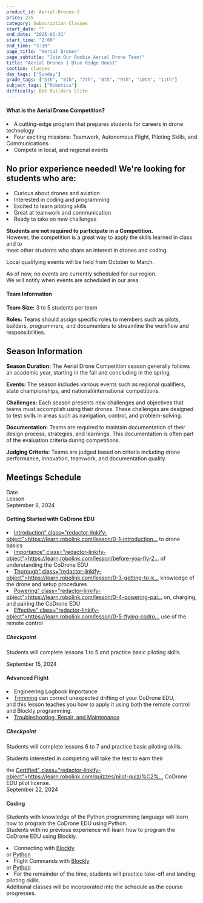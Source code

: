 ```yaml
---
product_id: Aerial-Drones-2
price: 235
category: Subscription Classes
start_date: ""
end_date: "2025-03-31"
start_time: "2:00"
end_time: "3:30"
page_title: "Aerial Drones"
page_subtitle: "Join Our Rookie Aerial Drone Team!"
title: "Aerial Drones | Blue Ridge Boost"
section: classes
day_tags: ["Sunday"]
grade_tags: ["5th", "6th", "7th", "8th", "9th", "10th", "11th"]
subject_tags: ["Robotics"]
difficulty: Bot Builders Elite
---
```

<div><div><h4>What is the Aerial Drone Competition?</h4></div><div>    <ul></div><div>      <li>A cutting-edge program that prepares students for careers in drone technology</li></div><div>      <li>Four exciting missions: Teamwork, Autonomous Flight, Piloting Skills, and Communications</li></div><div>      <li>Compete in local, and regional events</li></div><div>    </ul></div>
<div>    <h2>No prior experience needed! We're looking for students who are:</h2></div><div>    <ul></div><div>      <li>Curious about drones and aviation</li></div><div>      <li>Interested in coding and programming</li></div><div>      <li>Excited to learn piloting skills</li></div><div>      <li>Great at teamwork and communication</li></div><div>      <li>Ready to take on new challenges</li></div><div>    </ul></div>
<div><p></div><div><b>Students are not required to participate in a Competition. </b></div><div>However, the competition is a great way to apply the skills learned in class and to </div><div>meet other students who share an interest in drones and coding.</p></div>
<div><p>Local qualifying events will be held from October to March. </div><div>  As of now, no events are currently scheduled for our region.</div><div>  We will notify when events are scheduled in our area.</div><div></p></div>
<div><h4>Team Information</h2></div><div><p><strong>Team Size:</strong> 3 to 5 students per team</p></div><div><p><strong>Roles:</strong> Teams should assign specific roles to members such as pilots, builders, programmers, and documenters to streamline the workflow and responsibilities.</p></div>
<div><h2>Season Information</h2></div><div><p><strong>Season Duration:</strong> The Aerial Drone Competition season generally follows an academic year, starting in the fall and concluding in the spring.</p></div><div><p><strong>Events:</strong> The season includes various events such as regional qualifiers, state championships, and national/international competitions.</p></div><div><p><strong>Challenges:</strong> Each season presents new challenges and objectives that teams must accomplish using their drones. These challenges are designed to test skills in areas such as navigation, control, and problem-solving.</p></div><div><p><strong>Documentation:</strong> Teams are required to maintain documentation of their design process, strategies, and learnings. This documentation is often part of the evaluation criteria during competitions.</p></div><div><p><strong>Judging Criteria:</strong> Teams are judged based on criteria including drone performance, innovation, teamwork, and documentation quality.</p></div>
<div><h2>Meetings Schedule</h2></div><div><!-- September 8, 2024 --></div><div><div class="container"></div><div>  <div class="row"></div><div>    <div class="col-1"></div></div><div>    <div class="col-3">Date</div></div><div>    <div class="col-8">Lesson</div></div><div>  </div></div><div>  <div class="row"></div><div>    <div class="col-1"></div></div><div>    <div class="col-3">September 8, 2024</div></div><div>    <div class="col-8"></div><div>      <h4>Getting Started with CoDrone EDU</h4></div><div>      <ol class="lesson-list"></div><div>        <li><a href="<a href=" https:="" learn.robolink.com="" lesson="" 0-1-introduction-to-codrone-edu-2="" "="">Introduction" class="redactor-linkify-object">https://learn.robolink.com/lesson/0-1-introduction...</a> to drone basics</li></div><div>        <li><a href="<a href=" https:="" learn.robolink.com="" lesson="" before-you-fly-2="" "="">Importance" class="redactor-linkify-object">https://learn.robolink.com/lesson/before-you-fly-2...</a> of understanding the CoDrone EDU</li></div><div>        <li><a href="<a href=" https:="" learn.robolink.com="" lesson="" 0-3-getting-to-know-your-drone-and-controller-2="" "="">Thorough" class="redactor-linkify-object">https://learn.robolink.com/lesson/0-3-getting-to-k...</a> knowledge of the drone and setup procedures</li></div><div>        <li><a href="<a href=" https:="" learn.robolink.com="" lesson="" 0-4-powering-pairing-and-charging-2-2="" "="">Powering" class="redactor-linkify-object">https://learn.robolink.com/lesson/0-4-powering-pai...</a> on, charging, and pairing the CoDrone EDU</li></div><div>        <li><a href="<a href=" https:="" learn.robolink.com="" lesson="" 0-5-flying-codrone-edu-with-controller="" "="">Effective" class="redactor-linkify-object">https://learn.robolink.com/lesson/0-5-flying-codro...</a> use of the remote control</li></div><div>      </ol></div><div>      <div class="checkpoint"></div><div>        <h5>Checkpoint</h5></div><div>        <p>Students will complete lessons 1 to 5 and practice basic piloting skills.</p></div><div>      </div></div><div>    </div></div><div>  </div></div><div>  <!-- September 15, 2024 --></div><div>  <div class="row"></div><div>    <div class="col-1"></div></div><div>    <div class="col-3">September 15, 2024</div></div><div>    <div class="col-8"></div><div>      <h4>Advanced Flight</h4></div><div>        <ol class="lesson-list"></div><div>          <li>Engineering Logbook Importance</li></div><div>          <li><a href="https://learn.robolink.com/lesson/0-6-trimming/">Trimming</a> can correct unexpected drifting of your CoDrone EDU, </li></div><div>            and this lesson teaches you how to apply it using both the remote control and Blockly programming.</div><div>          </li></div><div>          <li><a href="https://learn.robolink.com/lesson/0-7-propellers-and-motors/">Troubleshooting, Repair, and Maintenance</a></li></div><div>        </ol></div><div>        <div class="checkpoint"></div><div>          <h5>Checkpoint</h5></div><div>          <p>Students will complete lessons 6 to 7 and practice basic piloting skills.</p></div><div>          <p>Students interested in competing will take the test to earn their </div><div>            the <a href="<a href=" https:="" learn.robolink.com="" quizzes="" pilot-quiz="" %c2%a0"="">Certified" class="redactor-linkify-object">https://learn.robolink.com/quizzes/pilot-quiz/%C2%...</a> CoDrone EDU pilot license.</div><div>        </div></div><div>    </div></div><div>  </div></div>
<div>  <div class="row"></div><div>    <div class="col-1"></div></div><div>    <div class="col-3">September 22, 2024</div></div><div>    <div class="col-8"></div><div>      <h4>Coding</h4></div><div>        Students with knowledge of the Python programming language will learn how to program the CoDrone EDU using Python. </div><div>        Students with no previous experience will learn how to program the CoDrone EDU using Blockly.</div><div>        <ol class="lesson-list"></div><div>          <li>Connecting with <a href="https://learn.robolink.com/lesson/0-1-connecting-and-coding-with-cde-blockly/">Blockly</a></li></div><div>            or <a href="https://learn.robolink.com/lesson/1-2-first-flight-cde/">Python</a></div><div>          </li></div><div>          <li>Flight Commands with <a href="https://learn.robolink.com/lesson/1-2-flight-events-junior-cde-blockly/">Blockly</a></li></div><div>            or <a href="https://learn.robolink.com/lesson/1-4-flight-movements-roll-and-pitch-cde/">Python</a></div><div>          </li></div><div>          <li>For the remainder of the time, students will practice take-off and landing piloting skills.</li></div><div>        </ol></div><div>    </div></div><div>  </div></div><div>  <div></div><div>    <div class="col-12">Additional classes will be incorporated into the schedule as the course progresses.</div></div><div>  </div></div>
<div></div></div></div>
